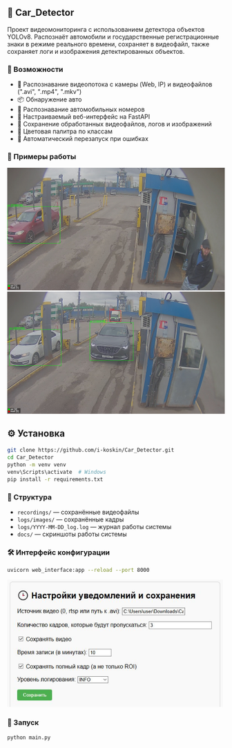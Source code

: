 ## 🚨 Car_Detector

Проект видеомониторинга с использованием детектора объектов YOLOv8. Распознаёт автомобили и государственные регистрационные знаки в режиме реального времени, сохраняет в видеофайл, также сохраняет логи и изображения детектированных объектов.

### 🔧 Возможности

- 🎥 Распознавание видеопотока с камеры (Web, IP) и видеофайлов (".avi", ".mp4", ".mkv")
- 📦 Обнаружение авто
- 🔢 Распознавание автомобильных номеров
- 🧠 Настраиваемый веб-интерфейс на FastAPI
- 📁 Сохранение обработанных видеофайлов, логов и изображений
- 🎨 Цветовая палитра по классам
- 🔄 Автоматический перезапуск при ошибках

### 📸 Примеры работы

<img src="./docs/2025-06-30_12-17-50_truck%20%5BE726KE156%5D.jpg" width="900">
<img src="./docs/2025-06-30_12-19-09_truck%20%5BX653TA750%5D.jpg" width="900">


## ⚙️ Установка

```bash
git clone https://github.com/i-koskin/Car_Detector.git
cd Car_Detector
python -m venv venv
venv\Scripts\activate  # Windows
pip install -r requirements.txt
```

### 📁 Структура

- `recordings/` — сохранённые видеофайлы
- `logs/images/` — сохранённые кадры
- `logs/YYYY-MM-DD_log.log` — журнал работы системы
- `docs/` — скриншоты работы системы

### 🛠️ Интерфейс конфигурации

```bash
uvicorn web_interface:app --reload --port 8000
```
<img src="./docs/web_interface.JPG" width="500">


### 🚀 Запуск

```bash
python main.py
```

